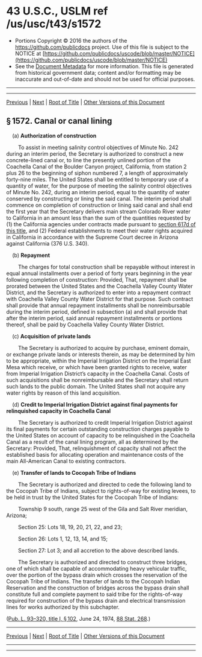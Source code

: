 ---
---

# 43 U.S.C., USLM ref /us/usc/t43/s1572

* Portions Copyright © 2016 the authors of the https://github.com/publicdocs project.
  Use of this file is subject to the NOTICE at [https://github.com/publicdocs/uscode/blob/master/NOTICE](https://github.com/publicdocs/uscode/blob/master/NOTICE)
* See the [Document Metadata](././../../../../..//README.md) for more information.
  This file is generated from historical government data; content and/or formatting may be inaccurate and out-of-date and should not be used for official purposes.

----------
----------

[Previous](./../../../../..//us/usc/t43/ch32A/schI/m__us_usc_t43_s1571.md) | [Next](./../../../../..//us/usc/t43/ch32A/schI/m__us_usc_t43_s1573.md) | [Root of Title](./../../../../../) | [Other Versions of this Document](https://publicdocs.github.io/go/links?ns=uslm&ref=%2Fus%2Fusc%2Ft43%2Fs1572)

## § 1572. Canal or canal lining

    (a) __Authorization of construction__ 

        To assist in meeting salinity control objectives of Minute No. 242 during an interim period, the Secretary is authorized to construct a new concrete-lined canal or, to line the presently unlined portion of the Coachella Canal of the Boulder Canyon project, California, from station 2 plus 26 to the beginning of siphon numbered 7, a length of approximately forty-nine miles. The United States shall be entitled to temporary use of a quantity of water, for the purpose of meeting the salinity control objectives of Minute No. 242, during an interim period, equal to the quantity of water conserved by constructing or lining the said canal. The interim period shall commence on completion of construction or lining said canal and shall end the first year that the Secretary delivers main stream Colorado River water to California in an amount less than the sum of the quantities requested by (1) the California agencies under contracts made pursuant to [section 617d of this title][/us/usc/t43/s617d], and (2) Federal establishments to meet their water rights acquired in California in accordance with the Supreme Court decree in Arizona against California (376 U.S. 340).

    (b) __Repayment__ 

        The charges for total construction shall be repayable without interest in equal annual installments over a period of forty years beginning in the year following completion of construction: Provided, That, repayment shall be prorated between the United States and the Coachella Valley County Water District, and the Secretary is authorized to enter into a repayment contract with Coachella Valley County Water District for that purpose. Such contract shall provide that annual repayment installments shall be nonreimbursable during the interim period, defined in subsection (a) and shall provide that after the interim period, said annual repayment installments or portions thereof, shall be paid by Coachella Valley County Water District.

    (c) __Acquisition of private lands__ 

        The Secretary is authorized to acquire by purchase, eminent domain, or exchange private lands or interests therein, as may be determined by him to be appropriate, within the Imperial Irrigation District on the Imperial East Mesa which receive, or which have been granted rights to receive, water from Imperial Irrigation District’s capacity in the Coachella Canal. Costs of such acquisitions shall be nonreimbursable and the Secretary shall return such lands to the public domain. The United States shall not acquire any water rights by reason of this land acquisition.

    (d) __Credit to Imperial Irrigation District against final payments for relinquished capacity in Coachella Canal__ 

        The Secretary is authorized to credit Imperial Irrigation District against its final payments for certain outstanding construction charges payable to the United States on account of capacity to be relinquished in the Coachella Canal as a result of the canal lining program, all as determined by the Secretary: Provided, That, relinquishment of capacity shall not affect the established basis for allocating operation and maintenance costs of the main All-American Canal to existing contractors.

    (e) __Transfer of lands to Cocopah Tribe of Indians__ 

        The Secretary is authorized and directed to cede the following land to the Cocopah Tribe of Indians, subject to rights-of-way for existing levees, to be held in trust by the United States for the Cocopah Tribe of Indians:

        Township 9 south, range 25 west of the Gila and Salt River meridian, Arizona;

        Section 25: Lots 18, 19, 20, 21, 22, and 23;

        Section 26: Lots 1, 12, 13, 14, and 15;

        Section 27: Lot 3; and all accretion to the above described lands.

        The Secretary is authorized and directed to construct three bridges, one of which shall be capable of accommodating heavy vehicular traffic, over the portion of the bypass drain which crosses the reservation of the Cocopah Tribe of Indians. The transfer of lands to the Cocopah Indian Reservation and the construction of bridges across the bypass drain shall constitute full and complete payment to said tribe for the rights-of-way required for construction of the bypass drain and electrical transmission lines for works authorized by this subchapter.

([Pub. L. 93–320, title I, § 102][/us/pl/93/320/s102], June 24, 1974, [88 Stat. 268][/us/stat/88/268].)

----------

[Previous](./../../../../..//us/usc/t43/ch32A/schI/m__us_usc_t43_s1571.md) | [Next](./../../../../..//us/usc/t43/ch32A/schI/m__us_usc_t43_s1573.md) | [Root of Title](./../../../../../) | [Other Versions of this Document](https://publicdocs.github.io/go/links?ns=uslm&ref=%2Fus%2Fusc%2Ft43%2Fs1572)

----------
----------

[/us/usc/t43/s617d]: https://publicdocs.github.io/go/links?ns=uslm&ref=%2Fus%2Fusc%2Ft43%2Fs617d
[/us/pl/93/320/s102]: https://publicdocs.github.io/go/links?ns=uslm&ref=%2Fus%2Fpl%2F93%2F320%2Fs102
[/us/stat/88/268]: https://publicdocs.github.io/go/links?ns=uslm&ref=%2Fus%2Fstat%2F88%2F268


